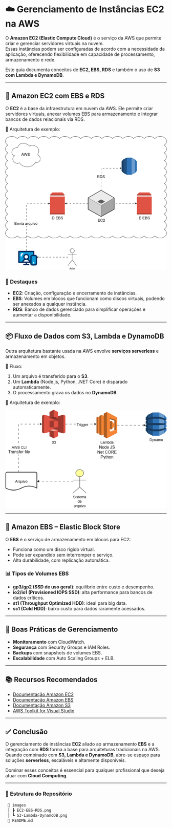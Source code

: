 # ☁️ Gerenciamento de Instâncias EC2 na AWS  

O **Amazon EC2 (Elastic Compute Cloud)** é o serviço da AWS que permite criar e gerenciar servidores virtuais na nuvem.  
Essas instâncias podem ser configuradas de acordo com a necessidade da aplicação, oferecendo flexibilidade em capacidade de processamento, armazenamento e rede.  

Este guia documenta conceitos de **EC2, EBS, RDS** e também o uso de **S3 com Lambda e DynamoDB**.  

---

## 🚀 Amazon EC2 com EBS e RDS  
O **EC2** é a base da infraestrutura em nuvem da AWS. Ele permite criar servidores virtuais, anexar volumes EBS para armazenamento e integrar bancos de dados relacionais via RDS.  

📌 Arquitetura de exemplo:  

![EC2 + EBS + RDS](./images/EC2-EBS-RDS.png)  

### 🔑 Destaques  
- **EC2**: Criação, configuração e encerramento de instâncias.  
- **EBS**: Volumes em blocos que funcionam como discos virtuais, podendo ser anexados a qualquer instância.  
- **RDS**: Banco de dados gerenciado para simplificar operações e aumentar a disponibilidade.  

---

## 📦 Fluxo de Dados com S3, Lambda e DynamoDB  
Outra arquitetura bastante usada na AWS envolve **serviços serverless** e armazenamento em objetos.  

📌 Fluxo:  
1. Um arquivo é transferido para o **S3**.  
2. Um **Lambda** (Node.js, Python, .NET Core) é disparado automaticamente.  
3. O processamento grava os dados no **DynamoDB**.  

📌 Arquitetura de exemplo:  

![S3 + Lambda + DynamoDB](./images/S3-Lambda-DynamoDB.png)  

---

## 💾 Amazon EBS – Elastic Block Store  
O **EBS** é o serviço de armazenamento em blocos para EC2:  
- Funciona como um disco rígido virtual.  
- Pode ser expandido sem interromper o serviço.  
- Alta durabilidade, com replicação automática.  

### 📊 Tipos de Volumes EBS  
- **gp3/gp2 (SSD de uso geral)**: equilíbrio entre custo e desempenho.  
- **io2/io1 (Provisioned IOPS SSD)**: alta performance para bancos de dados críticos.  
- **st1 (Throughput Optimized HDD)**: ideal para big data.  
- **sc1 (Cold HDD)**: baixo custo para dados raramente acessados.  

---

## 🔄 Boas Práticas de Gerenciamento  
- **Monitoramento** com CloudWatch.  
- **Segurança** com Security Groups e IAM Roles.  
- **Backups** com snapshots de volumes EBS.  
- **Escalabilidade** com Auto Scaling Groups + ELB.  

---

## 📚 Recursos Recomendados  
- [Documentação Amazon EC2](https://docs.aws.amazon.com/ec2/)  
- [Documentação Amazon EBS](https://docs.aws.amazon.com/ebs/)  
- [Documentação Amazon S3](https://docs.aws.amazon.com/s3/)  
- [AWS Toolkit for Visual Studio](https://docs.aws.amazon.com/toolkit-for-visual-studio/latest/user-guide/)  

---

## ✅ Conclusão  
O gerenciamento de instâncias **EC2** aliado ao armazenamento **EBS** e a integração com **RDS** forma a base para arquiteturas tradicionais na AWS.  
Quando combinado com **S3, Lambda e DynamoDB**, abre-se espaço para soluções **serverless**, escaláveis e altamente disponíveis.  

Dominar esses conceitos é essencial para qualquer profissional que deseja atuar com **Cloud Computing**.  

---

### 📌 Estrutura do Repositório  
```
 📂 images
 ┃ ┣ EC2-EBS-RDS.png
 ┃ ┗ S3-Lambda-DynamoDB.png
 📜 README.md
```
